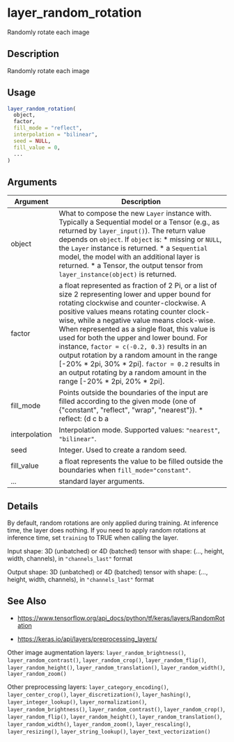 # layer_random_rotation


Randomly rotate each image




## Description

Randomly rotate each image





## Usage
```r
layer_random_rotation(
  object,
  factor,
  fill_mode = "reflect",
  interpolation = "bilinear",
  seed = NULL,
  fill_value = 0,
  ...
)
```




## Arguments


Argument      |Description
------------- |----------------
object | What to compose the new ``Layer`` instance with. Typically a Sequential model or a Tensor (e.g., as returned by ``layer_input()``). The return value depends on ``object``. If ``object`` is:   *  missing or `NULL`, the `Layer` instance is returned.  *  a `Sequential` model, the model with an additional layer is returned.  *  a Tensor, the output tensor from `layer_instance(object)` is returned.
factor | a float represented as fraction of 2 Pi, or a list of size 2 representing lower and upper bound for rotating clockwise and counter-clockwise. A positive values means rotating counter clock-wise, while a negative value means clock-wise. When represented as a single float, this value is used for both the upper and lower bound. For instance, ``factor = c(-0.2, 0.3)`` results in an output rotation by a random amount in the range [-20% * 2pi, 30% * 2pi]. ``factor = 0.2`` results in an output rotating by a random amount in the range [-20% * 2pi, 20% * 2pi].
fill_mode | Points outside the boundaries of the input are filled according to the given mode (one of {"constant", "reflect", "wrap", "nearest"}).   *  reflect: (d c b a | a b c d | d c b a) The input is extended by reflecting about the edge of the last pixel.  *  constant: (k k k k | a b c d | k k k k) The input is extended by filling all values beyond the edge with the same constant value k = 0.  *  wrap: (a b c d | a b c d | a b c d) The input is extended by wrapping around to the opposite edge.  *  nearest: (a a a a | a b c d | d d d d) The input is extended by the nearest pixel.
interpolation | Interpolation mode. Supported values: ``"nearest"``, ``"bilinear"``.
seed | Integer. Used to create a random seed.
fill_value | a float represents the value to be filled outside the boundaries when ``fill_mode="constant"``.
... | standard layer arguments.




## Details

By default, random rotations are only applied during training.
At inference time, the layer does nothing. If you need to apply random
rotations at inference time, set ``training`` to TRUE when calling the layer.

Input shape:
3D (unbatched) or 4D (batched) tensor with shape:
(..., height, width, channels), in ``"channels_last"`` format

Output shape:
3D (unbatched) or 4D (batched) tensor with shape:
(..., height, width, channels), in ``"channels_last"`` format







## See Also



*  https://www.tensorflow.org/api_docs/python/tf/keras/layers/RandomRotation

*  https://keras.io/api/layers/preprocessing_layers/


Other image augmentation layers: 
`layer_random_brightness()`,
`layer_random_contrast()`,
`layer_random_crop()`,
`layer_random_flip()`,
`layer_random_height()`,
`layer_random_translation()`,
`layer_random_width()`,
`layer_random_zoom()`

Other preprocessing layers: 
`layer_category_encoding()`,
`layer_center_crop()`,
`layer_discretization()`,
`layer_hashing()`,
`layer_integer_lookup()`,
`layer_normalization()`,
`layer_random_brightness()`,
`layer_random_contrast()`,
`layer_random_crop()`,
`layer_random_flip()`,
`layer_random_height()`,
`layer_random_translation()`,
`layer_random_width()`,
`layer_random_zoom()`,
`layer_rescaling()`,
`layer_resizing()`,
`layer_string_lookup()`,
`layer_text_vectorization()`



